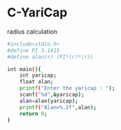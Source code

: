 # C-YariCap
radius calculation

```sh
#include<stdio.h>
#define PI 3.1415
#define alan(r) (PI*(r)*(r))

int main(){
	int yaricap;
	float alan;
	printf("Enter the yaricap : ");
	scanf("%d",&yaricap);
	alan=alan(yaricap);
	printf("Alan=%.2f",alan);
	return 0;
}

```
